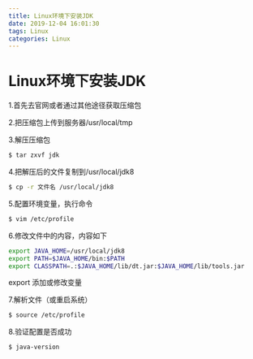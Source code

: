 ```yaml
---
title: Linux环境下安装JDK
date: 2019-12-04 16:01:30
tags: Linux
categories: Linux
---
```


# Linux环境下安装JDK

1.首先去官网或者通过其他途径获取压缩包

2.把压缩包上传到服务器/usr/local/tmp

3.解压压缩包

```bash
$ tar zxvf jdk
```

4.把解压后的文件复制到/usr/local/jdk8

```bash
$ cp -r 文件名 /usr/local/jdk8
```

5.配置环境变量，执行命令

```bash
$ vim /etc/profile
```

6.修改文件中的内容，内容如下

```bash
export JAVA_HOME=/usr/local/jdk8
export PATH=$JAVA_HOME/bin:$PATH
export CLASSPATH=.:$JAVA_HOME/lib/dt.jar:$JAVA_HOME/lib/tools.jar
```

export 添加或修改变量

7.解析文件（或重启系统）

```bash
$ source /etc/profile
```

8.验证配置是否成功

```bash
$ java-version
```

